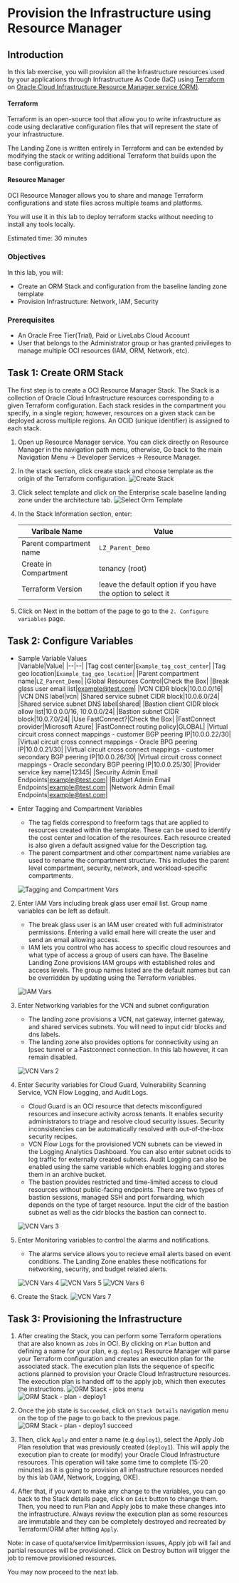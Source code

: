 # Provision the Infrastructure using Resource Manager

## Introduction

In this lab exercise, you will provision all the Infrastructure resources used by your applications through Infrastructure As Code (IaC) using [Terraform](https://www.terraform.io) on [Oracle Cloud Infrastructure Resource Manager service (ORM)](https://docs.oracle.com/en-us/iaas/Content/ResourceManager/Concepts/resourcemanager.htm).  

#### Terraform
Terraform is an open-source tool that allow you to write infrastructure as code using declarative configuration files that will represent the state of your infrastructure. 

The Landing Zone is written entirely in Terraform and can be extended by modifying the stack or writing additional Terraform that builds upon the base configuration.

#### Resource Manager
OCI Resource Manager allows you to share and manage Terraform configurations and state files across multiple teams and platforms. 

You will use it in this lab to deploy terraform stacks without needing to install any tools locally.

Estimated time: 30 minutes

### Objectives

In this lab, you will:

* Create an ORM Stack and configuration from the baseline landing zone template
* Provision Infrastructure: Network, IAM, Security

### Prerequisites

* An Oracle Free Tier(Trial), Paid or LiveLabs Cloud Account
* User that belongs to the Administrator group or has granted privileges to manage multiple OCI resources (IAM, ORM, Network, etc).


## Task 1: Create ORM Stack

The first step is to create a OCI Resource Manager Stack. The Stack is a collection of Oracle Cloud Infrastructure resources corresponding to a given Terraform configuration. Each stack resides in the compartment you specify, in a single region; however, resources on a given stack can be deployed across multiple regions. An OCID (unique identifier) is assigned to each stack.

1. Open up Resource Manager service. You can click directly on Resource Manager in the navigation path menu, otherwise, Go back to the main Navigation Menu -> Developer Services -> Resource Manager.

2. In the stack section, click create stack and choose template as the origin of the Terraform configuration.
    ![Create Stack](./images/create-stack.png)

3. Click select template and click on the Enterprise scale baseline landing zone under the architecture tab.
    ![Select Orm Template](./images/browse-orm-templates.png)

4. In the Stack Information section, enter:

    |Varibale Name|Value|
    |--|--|
    |Parent compartment name|`LZ_Parent_Demo`|
    |Create in Compartment| tenancy (root)|
    |Terraform Version| leave the default option if you have the option to select it|

5. Click on Next in the bottom of the page to go to the `2. Configure variables` page.

## Task 2: Configure Variables

* Sample Variable Values   
    |Variable|Value|
    |--|--|
    |Tag cost center|`Example_tag_cost_center`|
    |Tag geo location|`Example_tag_geo_location`|
    |Parent compartment name|`LZ_Parent_Demo`|
    |Global Resources Control|Check the Box|
    |Break glass user email list|example@test.com|
    |VCN CIDR block|10.0.0.0/16|
    |VCN DNS label|vcn|
    |Shared service subnet CIDR block|10.0.6.0/24|
    |Shared service subnet DNS label|shared|
    |Bastion client CIDR block allow list|10.0.0.0/16, 10.0.0.0/24|
    |Bastion subnet CIDR block|10.0.7.0/24|
    |Use FastConnect?|Check the Box|
    |FastConnect provider|Microsoft Azure|
    |FastConnect routing policy|GLOBAL|
    |Virtual circuit cross connect mappings - customer BGP peering IP|10.0.0.22/30|
    |Virtual circuit cross connect mappings - Oracle BPG peering IP|10.0.0.21/30|
    |Virtual circuit cross connect mappings - customer secondary BGP peering IP|10.0.0.26/30|
    |Virtual circuit cross connect mappings - Oracle secondary BGP peering IP|10.0.0.25/30|
    |Provider service key name|12345|
    |Security Admin Email Endpoints|example@test.com|
    |Budget Admin Email Endpoints|example@test.com|
    |Network Admin Email Endpoints|example@test.com|
    
* Enter Tagging and Compartment Variables

    * The tag fields correspond to freeform tags that are applied to resources created within the template. These can be used to identify the cost center and location of the resources. Each resource created is also given a default assigned value for the Description tag.
    * The parent compartment and other compartment name variables are used to rename the compartment structure. This includes the parent level compartment, security, network, and workload-specific compartments.

    ![Tagging and Compartment Vars](./images/variables-tagging-compartment.png)

2. Enter IAM Vars including break glass user email list. Group name variables can be left as default.

    * The break glass user is an IAM user created with full administrator permissions. Entering a valid email here will create the user and send an email allowing access.
    * IAM lets you control who has access to specific cloud resources and what type of access a group of users can have. The Baseline Landing Zone provisions IAM groups with established roles and access levels. The group names listed are the default names but can be overridden by updating using the Terraform variables. 

    ![IAM Vars](./images/variables-iam.png)

3. Enter Networking variables for the VCN and subnet configuration

    * The landing zone provisions a VCN, nat gateway, internet gateway, and shared services subnets. You will need to input cidr blocks and dns labels.
    * The landing zone also provides options for connectivity using an Ipsec tunnel or a Fastconnect connection. In this lab however, it can remain disabled.

    ![VCN Vars 2](./images/LZ_Stack_Variable_2.png)

4. Enter Security variables for Cloud Guard, Vulnerability Scanning Service, VCN Flow Logging, and Audit Logs.

    * Cloud Guard is an OCI resource that detects misconfigured resources and insecure activity across tenants. It enables security administrators to triage and resolve cloud security issues. Security inconsistencies can be automatically resolved with out-of-the-box security recipes.
    * VCN Flow Logs for the provisioned VCN subnets can be viewed in the Logging Analytics Dashboard. You can also enter subnet ocids to log traffic for externally created subnets. Audit Logging can also be enabled using the same variable which enables logging and stores them in an archive bucket.
    * The bastion provides restricted and time-limited access to cloud resources without public-facing endpoints. There are two types of bastion sessions, managed SSH and port forwarding, which depends on the type of target resource. Input the cidr of the bastion subnet as well as the cidr blocks the bastion can connect to.

    ![VCN Vars 3](./images/LZ_Stack_Variable_3.png)

5. Enter Monitoring variables to control the alarms and notifications.
    * The alarms service allows you to recieve email alerts based on event conditions. The Landing Zone enables these notifications for networking, security, and budget related alerts. 

    ![VCN Vars 4](./images/LZ_Stack_Variable_4.png)
    ![VCN Vars 5](./images/LZ_Stack_Variable_5.png)
    ![VCN Vars 6](./images/LZ_Stack_Variable_6.png)
    

6. Create the Stack.
    ![VCN Vars 7](./images/LZ_Stack_Variable_7.png)
    

## Task 3: Provisioning the Infrastructure

1. After creating the Stack, you can perform some Terraform operations that are also known as `Jobs` in OCI. By clicking on `Plan` button and defining a name for your plan, e.g. `deploy1` Resource Manager will parse your Terraform configuration and creates an execution plan for the associated stack. The execution plan lists the sequence of specific actions planned to provision your Oracle Cloud Infrastructure resources. The execution plan is handed off to the apply job, which then executes the instructions.
    ![ORM Stack - jobs menu](./images/oci-orm-jobs-menu.png)
    ![ORM Stack - plan - deploy1](./images/oci-orm-plan-deploy1.png)


2. Once the job state is `Succeeded`, click on `Stack Details` navigation menu on the top of the page to go back to the previous page. 
    ![ORM Stack - plan - deploy1 succeed](./images/oci-orm-plan-deploy1-succeed.png)


3. Then, click `Apply` and enter a name (e.g `deploy1`), select the Apply Job Plan resolution that was previously created (`deploy1`). This will apply the execution plan to create (or modify) your Oracle Cloud Infrastructure resources. This operation will take some time to complete (15-20 minutes) as it is going to provision all infrastructure resources needed by this lab (IAM, Network, Logging, OKE).

4. After that, if you want to make any change to the variables, you can go back to the Stack details page, click on `Edit` button to change them. Then, you need to run Plan and Apply jobs to make these changes into the infrastructure. Always review the execution plan as some resources are immutable and they can be completely destroyed and recreated by Terraform/ORM after hitting `Apply`.

Note: in case of quota/service limit/permission issues, Apply job will fail and partial resources will be provisioned. Click on Destroy button will trigger the job to remove provisioned resources. 

You may now proceed to the next lab.

<!-- ## Acknowledgements -->

<!-- * **Author** - Lucas Gomes
* **Contributors** -  Jonathan Schreiber, Rishi Johari, Tim Graves
* **Last Updated By/Date** - Lucas Gomes, July 2021 -->
